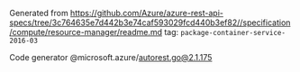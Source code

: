 Generated from https://github.com/Azure/azure-rest-api-specs/tree/3c764635e7d442b3e74caf593029fcd440b3ef82//specification/compute/resource-manager/readme.md tag: `package-container-service-2016-03`

Code generator @microsoft.azure/autorest.go@2.1.175


